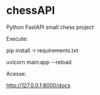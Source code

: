 # chessAPI
 Python FastAPI small chess project

Execute:

pip install -r requirements.txt

uvicorn main:app --reload

Acesse:

http://127.0.0.1:8000/docs